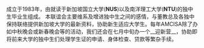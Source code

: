 &nbsp;

成立于1983年，由就读于新加坡国立大学(__NUS__)以及南洋理工大学(__NTU__)的独中生毕业生组成。 本联谊会主要维系及增进独中生之间的感情，与董教总及各独中保持联络提供新加坡大学的最新资料，协助新生适应大学生。每年AMCISA除了办如中秋晚会或新春晚会等的活动，我们还会在七月中旬办一个__迎新营__，协助即将前来大学的独中生们处理学生证的申请、身体检查、贷款等繁杂手续。
